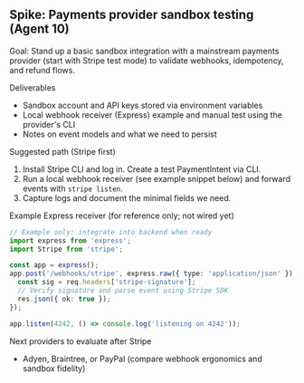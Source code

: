 ## Spike: Payments provider sandbox testing (Agent 10)

Goal: Stand up a basic sandbox integration with a mainstream payments provider (start with Stripe test mode) to validate webhooks, idempotency, and refund flows.

Deliverables
- Sandbox account and API keys stored via environment variables
- Local webhook receiver (Express) example and manual test using the provider's CLI
- Notes on event models and what we need to persist

Suggested path (Stripe first)
1) Install Stripe CLI and log in. Create a test PaymentIntent via CLI.
2) Run a local webhook receiver (see example snippet below) and forward events with `stripe listen`.
3) Capture logs and document the minimal fields we need.

Example Express receiver (for reference only; not wired yet)
```ts
// Example only: integrate into backend when ready
import express from 'express';
import Stripe from 'stripe';

const app = express();
app.post('/webhooks/stripe', express.raw({ type: 'application/json' }), (req, res) => {
  const sig = req.headers['stripe-signature'];
  // Verify signature and parse event using Stripe SDK
  res.json({ ok: true });
});

app.listen(4242, () => console.log('listening on 4242'));
```

Next providers to evaluate after Stripe
- Adyen, Braintree, or PayPal (compare webhook ergonomics and sandbox fidelity)

